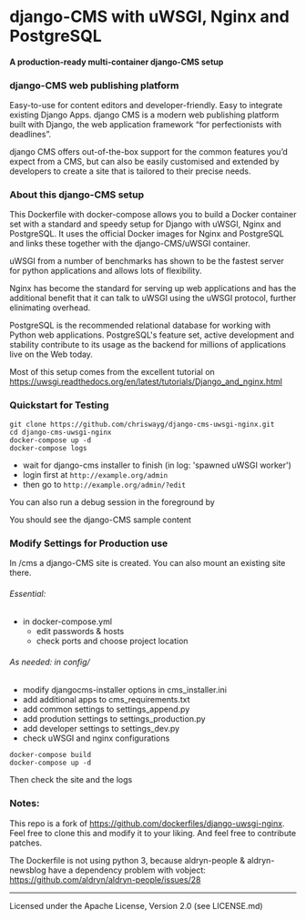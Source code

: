 # django-CMS with uWSGI, Nginx and PostgreSQL
#### A production-ready multi-container django-CMS setup

### django-CMS web publishing platform

Easy-to-use for content editors and developer-friendly. Easy to integrate existing Django Apps. django CMS is a modern web publishing platform built with Django, the web application framework “for perfectionists with deadlines”.

django CMS offers out-of-the-box support for the common features you’d expect from a CMS, but can also be easily customised and extended by developers to create a site that is tailored to their precise needs.

### About this django-CMS setup

This Dockerfile with docker-compose allows you to build a Docker container set with a standard
and speedy setup for Django with uWSGI, Nginx and PostgreSQL. It uses the official Docker images for Nginx and PostgreSQL and links these together with the django-CMS/uWSGI container.

uWSGI from a number of benchmarks has shown to be the fastest server 
for python applications and allows lots of flexibility.

Nginx has become the standard for serving up web applications and has the 
additional benefit that it can talk to uWSGI using the uWSGI protocol, further
elinimating overhead.

PostgreSQL is the recommended relational database for working with Python web applications. PostgreSQL's feature set, active development and stability contribute to its usage as the backend for millions of applications live on the Web today.

Most of this setup comes from the excellent tutorial on 
https://uwsgi.readthedocs.org/en/latest/tutorials/Django_and_nginx.html

### Quickstart for Testing
```
git clone https://github.com/chriswayg/django-cms-uwsgi-nginx.git
cd django-cms-uwsgi-nginx
docker-compose up -d
docker-compose logs
```
- wait for django-cms installer to finish (in log: 'spawned uWSGI worker')
- login first at ```http://example.org/admin```
- then go to ```http://example.org/admin/?edit```

You can also run a debug session in the foreground by 

You should see the django-CMS sample content

### Modify Settings for Production use

In /cms a django-CMS site is created. You can also mount an existing site there.

###### Essential:

- in docker-compose.yml
    - edit passwords & hosts 
    - check ports and choose project location

###### As needed: in config/

- modify djangocms-installer options in cms_installer.ini
- add additional apps to cms_requirements.txt
- add common settings to settings_append.py
- add prodution settings to settings_production.py
- add developer settings to settings_dev.py
- check uWSGI and nginx configurations

```
docker-compose build
docker-compose up -d

```
Then check the site and the logs

### Notes:

This repo is a fork of https://github.com/dockerfiles/django-uwsgi-nginx.
Feel free to clone this and modify it to your liking. And feel free to 
contribute patches.

The  Dockerfile is not using python 3, because aldryn-people & aldryn-newsblog 
have a dependency problem with vobject: https://github.com/aldryn/aldryn-people/issues/28

---
Licensed under the Apache License, Version 2.0 (see LICENSE.md)
